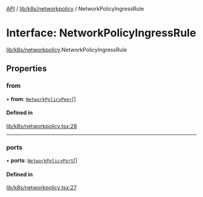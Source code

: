 [API](../API.md) / [lib/k8s/networkpolicy](../modules/lib_k8s_networkpolicy.md) / NetworkPolicyIngressRule

# Interface: NetworkPolicyIngressRule

[lib/k8s/networkpolicy](../modules/lib_k8s_networkpolicy.md).NetworkPolicyIngressRule

## Properties

### from

• **from**: [`NetworkPolicyPeer`](lib_k8s_networkpolicy.NetworkPolicyPeer.md)[]

#### Defined in

[lib/k8s/networkpolicy.tsx:28](https://github.com/kubernetes-sigs/headlamp/blob/072d2509b/frontend/src/lib/k8s/networkpolicy.tsx#L28)

___

### ports

• **ports**: [`NetworkPolicyPort`](lib_k8s_networkpolicy.NetworkPolicyPort.md)[]

#### Defined in

[lib/k8s/networkpolicy.tsx:27](https://github.com/kubernetes-sigs/headlamp/blob/072d2509b/frontend/src/lib/k8s/networkpolicy.tsx#L27)
